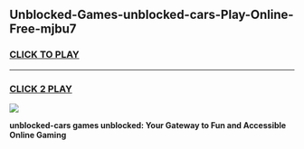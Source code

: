 
## Unblocked-Games-unblocked-cars-Play-Online-Free-mjbu7
<h3>
<a href="https://premium76.site?title=unblocked-cars&ref=26A">CLICK TO PLAY</a></h3>
<hr>

<h3>
<a href="https://premium76.site?title=unblocked-cars&ref=26A">CLICK 2 PLAY</a>
  
</h3>

<a href="https://premium76.site?title=unblocked-cars&ref=26A"><img src="https://clearcache.store/games.png"></a>


**unblocked-cars games unblocked: Your Gateway to Fun and Accessible Online Gaming**
